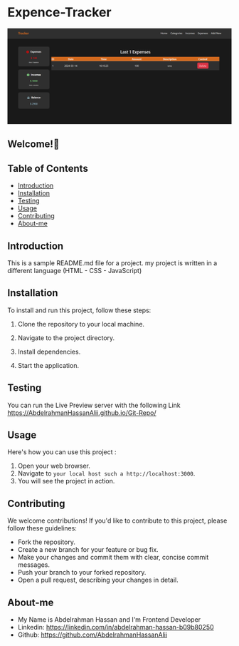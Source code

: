 # Expence-Tracker

![Cover](./Images/Cover.png)

## Welcome!👋

## Table of Contents

- [Introduction](#introduction)
- [Installation](#installation)
- [Testing](#testing)
- [Usage](#usage)
- [Contributing](#contributing)
- [About-me](#about-me)

## Introduction

This is a sample README.md file for a project. my project is written in a different language (HTML - CSS - JavaScript)

## Installation

To install and run this project, follow these steps:

1. Clone the repository to your local machine.

2. Navigate to the project directory.

3. Install dependencies.

4. Start the application.

## Testing

You can run the Live Preview server with the following Link https://AbdelrahmanHassanAlii.github.io/Git-Repo/

## Usage

Here's how you can use this project :

1. Open your web browser.
2. Navigate to `your local host such a http://localhost:3000`.
3. You will see the project in action.

## Contributing

We welcome contributions! If you'd like to contribute to this project, please follow these guidelines:

- Fork the repository.
- Create a new branch for your feature or bug fix.
- Make your changes and commit them with clear, concise commit messages.
- Push your branch to your forked repository.
- Open a pull request, describing your changes in detail.

## About-me

- My Name is Abdelrahman Hassan and I'm Frontend Developer
- Linkedin: https://linkedin.com/in/abdelrahman-hassan-b09b80250
- Github: https://github.com/AbdelrahmanHassanAlii
